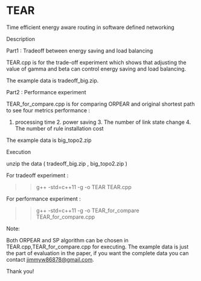 # TEAR
Time efficient energy aware routing in software defined networking

Description

Part1 : Tradeoff between energy saving and load balancing

TEAR.cpp is for the trade-off experiment which shows that adjusting the value of gamma and beta can control energy saving and load balancing.

The example data is tradeoff_big.zip.

Part2 : Performance experiment

TEAR_for_compare.cpp is for comparing ORPEAR and original shortest path to see four metrics performance : 
1. processing time  2. power saving   3. The number of link state change  4. The number of rule installation cost

The example data is big_topo2.zip


Execution

unzip the data ( tradeoff_big.zip , big_topo2.zip )

For tradeoff experiment :

>> g++ -std=c++11 -g -o TEAR TEAR.cpp

For performance experiment :

>> g++ -std=c++11 -g -o TEAR_for_compare TEAR_for_compare.cpp

Note:

Both ORPEAR and SP algorithm can be chosen in TEAR.cpp,TEAR_for_compare.cpp for executing.
The example data is just the part of evaluation in the paper, if you want the complete data
you can contact jimmyw86878@gmail.com.

Thank you!



